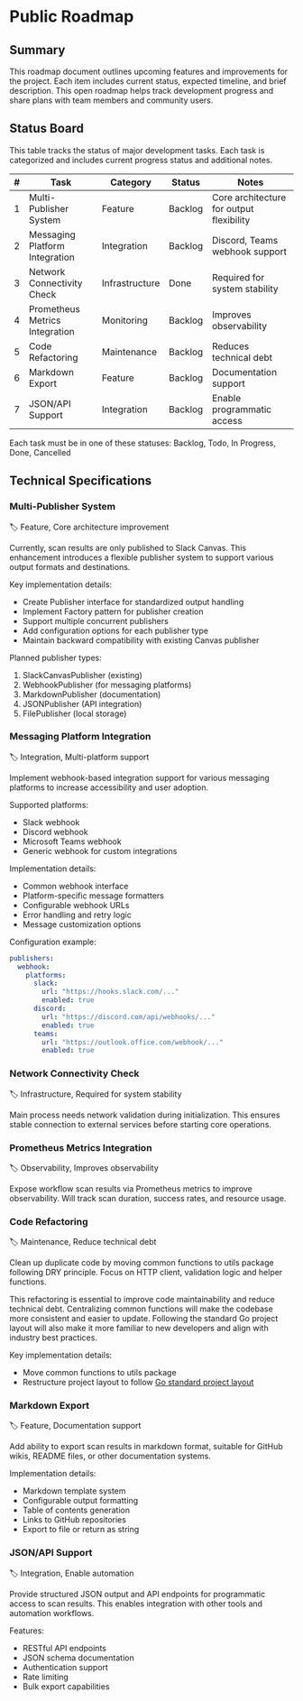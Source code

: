 # Public Roadmap

## Summary

This roadmap document outlines upcoming features and improvements for the project. Each item includes current status, expected timeline, and brief description. This open roadmap helps track development progress and share plans with team members and community users.

## Status Board

This table tracks the status of major development tasks. Each task is categorized and includes current progress status and additional notes.

| #   | Task                           | Category       | Status  | Notes                                    |
| --- | ------------------------------ | -------------- | ------- | ---------------------------------------- |
| 1   | Multi-Publisher System         | Feature        | Backlog | Core architecture for output flexibility |
| 2   | Messaging Platform Integration | Integration    | Backlog | Discord, Teams webhook support           |
| 3   | Network Connectivity Check     | Infrastructure | Done    | Required for system stability            |
| 4   | Prometheus Metrics Integration | Monitoring     | Backlog | Improves observability                   |
| 5   | Code Refactoring               | Maintenance    | Backlog | Reduces technical debt                   |
| 6   | Markdown Export                | Feature        | Backlog | Documentation support                    |
| 7   | JSON/API Support               | Integration    | Backlog | Enable programmatic access               |

Each task must be in one of these statuses: Backlog, Todo, In Progress, Done, Cancelled

## Technical Specifications

### Multi-Publisher System

:label: Feature, Core architecture improvement

Currently, scan results are only published to Slack Canvas. This enhancement introduces a flexible publisher system to support various output formats and destinations.

Key implementation details:

- Create Publisher interface for standardized output handling
- Implement Factory pattern for publisher creation
- Support multiple concurrent publishers
- Add configuration options for each publisher type
- Maintain backward compatibility with existing Canvas publisher

Planned publisher types:

1. SlackCanvasPublisher (existing)
2. WebhookPublisher (for messaging platforms)
3. MarkdownPublisher (documentation)
4. JSONPublisher (API integration)
5. FilePublisher (local storage)

### Messaging Platform Integration

:label: Integration, Multi-platform support

Implement webhook-based integration support for various messaging platforms to increase accessibility and user adoption.

Supported platforms:

- Slack webhook
- Discord webhook
- Microsoft Teams webhook
- Generic webhook for custom integrations

Implementation details:

- Common webhook interface
- Platform-specific message formatters
- Configurable webhook URLs
- Error handling and retry logic
- Message customization options

Configuration example:

```yaml
publishers:
  webhook:
    platforms:
      slack:
        url: "https://hooks.slack.com/..."
        enabled: true
      discord:
        url: "https://discord.com/api/webhooks/..."
        enabled: true
      teams:
        url: "https://outlook.office.com/webhook/..."
        enabled: true
```

### Network Connectivity Check

:label: Infrastructure, Required for system stability

Main process needs network validation during initialization. This ensures stable connection to external services before starting core operations.

### Prometheus Metrics Integration

:label: Observability, Improves observability

Expose workflow scan results via Prometheus metrics to improve observability. Will track scan duration, success rates, and resource usage.

### Code Refactoring

:label: Maintenance, Reduce technical debt

Clean up duplicate code by moving common functions to utils package following DRY principle. Focus on HTTP client, validation logic and helper functions.

This refactoring is essential to improve code maintainability and reduce technical debt. Centralizing common functions will make the codebase more consistent and easier to update. Following the standard Go project layout will also make it more familiar to new developers and align with industry best practices.

Key implementation details:

- Move common functions to utils package
- Restructure project layout to follow [Go standard project layout](https://github.com/golang-standards/project-layout)

### Markdown Export

:label: Feature, Documentation support

Add ability to export scan results in markdown format, suitable for GitHub wikis, README files, or other documentation systems.

Implementation details:

- Markdown template system
- Configurable output formatting
- Table of contents generation
- Links to GitHub repositories
- Export to file or return as string

### JSON/API Support

:label: Integration, Enable automation

Provide structured JSON output and API endpoints for programmatic access to scan results. This enables integration with other tools and automation workflows.

Features:

- RESTful API endpoints
- JSON schema documentation
- Authentication support
- Rate limiting
- Bulk export capabilities
